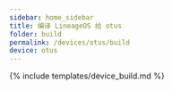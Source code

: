 ```yaml
---
sidebar: home_sidebar
title: 编译 LineageOS 给 otus
folder: build
permalink: /devices/otus/build
device: otus
---
```

{% include templates/device_build.md %}
